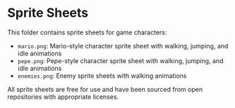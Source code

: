 # Sprite Sheets

This folder contains sprite sheets for game characters:

- `mario.png`: Mario-style character sprite sheet with walking, jumping, and idle animations
- `pepe.png`: Pepe-style character sprite sheet with walking, jumping, and idle animations
- `enemies.png`: Enemy sprite sheets with walking animations

All sprite sheets are free for use and have been sourced from open repositories with appropriate licenses.